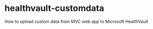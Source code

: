 healthvault-customdata
======================

How to upload custom data from MVC web app to Microsoft HealthVault